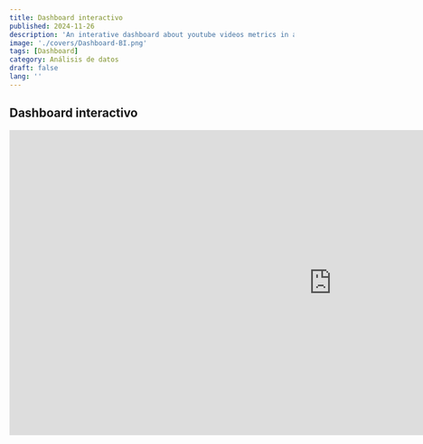 ```yaml
---
title: Dashboard interactivo
published: 2024-11-26
description: 'An interative dashboard about youtube videos metrics in a particular channel'
image: './covers/Dashboard-BI.png'
tags: [Dashboard]
category: Análisis de datos
draft: false 
lang: ''
---
```

## Dashboard interactivo
<iframe title="DashboardIntNeg" width="1140" height="541.25" src="https://app.powerbi.com/reportEmbed?reportId=5d9afe51-99e8-4e60-a141-aee9c11d702a&autoAuth=true&ctid=4017af08-a2e1-4daa-9180-5b3bc8ee84fa" frameborder="0" allowFullScreen="true"></iframe>
